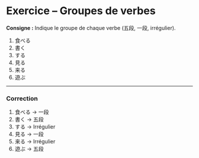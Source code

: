 # Exercice – Groupes de verbes

**Consigne :** Indique le groupe de chaque verbe (五段, 一段, irrégulier).

1. 食べる
2. 書く
3. する
4. 見る
5. 来る
6. 遊ぶ

---

### Correction
1. 食べる → 一段
2. 書く → 五段
3. する → Irrégulier
4. 見る → 一段
5. 来る → Irrégulier
6. 遊ぶ → 五段
